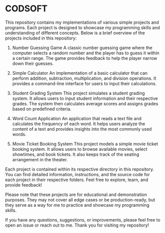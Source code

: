 # CODSOFT
This repository contains my implementations of various simple projects and programs. Each project is designed to showcase my programming skills and understanding of different concepts. Below is a brief overview of the projects included in this repository:

1. Number Guessing Game
A classic number guessing game where the computer selects a random number and the player has to guess it within a certain range. The game provides feedback to help the player narrow down their guesses.

2. Simple Calculator
An implementation of a basic calculator that can perform addition, subtraction, multiplication, and division operations. It provides a command-line interface for users to input their calculations.

3. Student Grading System
This project simulates a student grading system. It allows users to input student information and their respective grades. The system then calculates average scores and assigns grades based on predefined criteria.

4. Word Count Application
An application that reads a text file and calculates the frequency of each word. It helps users analyze the content of a text and provides insights into the most commonly used words.

5. Movie Ticket Booking System
This project models a simple movie ticket booking system. It allows users to browse available movies, select showtimes, and book tickets. It also keeps track of the seating arrangement in the theater.

Each project is contained within its respective directory in this repository. You can find detailed information, instructions, and the source code for each project in their respective folders. Feel free to explore, learn, and provide feedback!

Please note that these projects are for educational and demonstration purposes. They may not cover all edge cases or be production-ready, but they serve as a way for me to practice and showcase my programming skills.

If you have any questions, suggestions, or improvements, please feel free to open an issue or reach out to me. Thank you for visiting my repository!





